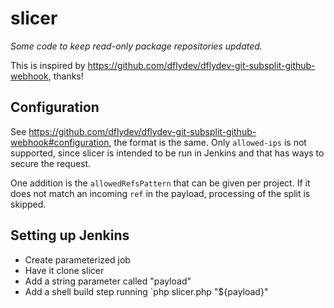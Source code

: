 # slicer

_Some code to keep read-only package repositories updated._

This is inspired by https://github.com/dflydev/dflydev-git-subsplit-github-webhook, thanks!

## Configuration

See https://github.com/dflydev/dflydev-git-subsplit-github-webhook#configuration, the format is the same. Only
`allowed-ips` is not supported, since slicer is intended to be run in Jenkins and that has ways to secure the
request.

One addition is the `allowedRefsPattern` that can be given per project. If it does not match an incoming `ref`
in the payload, processing of the split is skipped.

## Setting up Jenkins

* Create parameterized job
* Have it clone slicer
* Add a string parameter called "payload"
* Add a shell build step running `php slicer.php "${payload}"
